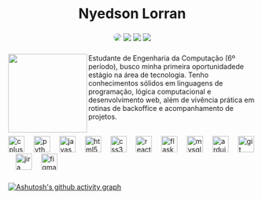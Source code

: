 <h1 align="center">Nyedson Lorran</h1>

###

<div align="center"> 
<a href="https://www.linkedin.com/in/nyedsonlorran/" target="_blank"><img src="https://img.shields.io/badge/-LinkedIn-616161?style=for-the-badge&logo=linkedin&logoColor=white" style="border-radius: 30px" target="_blank"></a>
<a href="mailto:nyedsonlorranoficial@gmail.com"><img src="https://img.shields.io/badge/-Gmail-616161?style=for-the-badge&logo=gmail&logoColor=white" target="_blank"></a>
<a href="https://instagram.com/nyedsonlorran" target="_blank"><img src="https://img.shields.io/badge/-Instagram-616161?style=for-the-badge&logo=instagram&logoColor=white"></a>
<a href="https://open.spotify.com/user/6n7cn18l2trc0t63r60lh39f0" target="_blank"><img src="https://img.shields.io/badge/Spotify-616161?&style=for-the-badge&logo=spotify&logoColor=white" target="_blank"></a>
</div>

###

<img align="left" height="160" src="https://github.com/user-attachments/assets/af4f0f49-416f-4e6d-a2bc-28fc2b7c019d"  />

###

<div align="right"  height="200" >
<p align="left"> Estudante de Engenharia da Computação (6º período), busco minha primeira oportunidadede estágio na área de tecnologia. Tenho conhecimentos sólidos em linguagens de programação, lógica computacional e desenvolvimento web, além de vivência prática em rotinas de backoffice e acompanhamento de projetos. <br> </p>
</div>

<br>

<div align="left">
  <img src="https://cdn.jsdelivr.net/gh/devicons/devicon/icons/cplusplus/cplusplus-plain.svg" height="33" alt="cplusplus logo" />
  <img width="11" />
  <img src="https://cdn.jsdelivr.net/gh/devicons/devicon/icons/python/python-plain.svg" height="33" alt="python logo" />
  <img width="11" />
  <img src="https://cdn.jsdelivr.net/gh/devicons/devicon/icons/javascript/javascript-plain.svg" height="33" alt="javascript logo" />
  <img width="11" />
  <img src="https://cdn.jsdelivr.net/gh/devicons/devicon/icons/html5/html5-plain.svg" height="33" alt="html5 logo" />
  <img width="11" />
  <img src="https://cdn.jsdelivr.net/gh/devicons/devicon/icons/css3/css3-plain.svg" height="33" alt="css3 logo" />
  <img width="11" />
  <img src="https://cdn.jsdelivr.net/gh/devicons/devicon/icons/react/react-original.svg" height="33" alt="react logo" />
  <img width="11" />
  <img src="https://cdn.jsdelivr.net/gh/devicons/devicon/icons/flask/flask-original.svg" height="33" alt="flask logo" />
  <img width="11" />
  <img src="https://cdn.jsdelivr.net/gh/devicons/devicon/icons/mysql/mysql-original.svg" height="33" alt="mysql logo" />
  <img width="11" />
  <img src="https://cdn.jsdelivr.net/gh/devicons/devicon/icons/arduino/arduino-original.svg" height="33" alt="arduino logo" />
  <img width="11" />
  <img src="https://cdn.jsdelivr.net/gh/devicons/devicon/icons/git/git-plain.svg" height="33" alt="git logo" />
  <img width="11" />
  <img src="https://cdn.jsdelivr.net/gh/devicons/devicon/icons/jira/jira-original.svg" height="33" alt="jira logo" />
  <img width="11" />
  <img src="https://cdn.jsdelivr.net/gh/devicons/devicon/icons/figma/figma-original.svg" height="33" alt="figma logo" />
</div>

###

[![Ashutosh's github activity graph](https://github-readme-activity-graph.vercel.app/graph?username=nyedsonlorran&bg_color=0d1117&color=ffffffff&line=ffffff&point=616161&area=true&theme=react-dark&hide_border=true)](https://github.com/ashutosh00710/github-readme-activity-graph)


